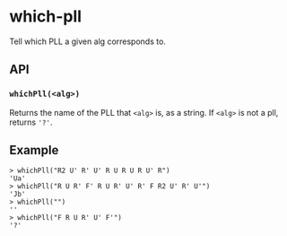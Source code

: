# which-pll
Tell which PLL a given alg corresponds to.

## API

### `whichPll(<alg>)`

Returns the name of the PLL that `<alg>` is, as a string.
If `<alg>` is not a pll, returns `'?'`.

## Example

```
> whichPll("R2 U' R' U' R U R U R U' R")
'Ua'
> whichPll("R U R' F' R U R' U' R' F R2 U' R' U'")
'Jb'
> whichPll("")
''
> whichPll("F R U R' U' F'")
'?'
```
